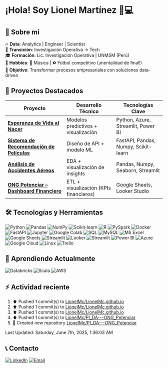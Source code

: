 # ¡Hola! Soy Lionel Martínez 👨💻


## 👤 Sobre mí

🔥 **Data**: Analytics | Engineer | Scientist  
🔁 **Transición**: Investigación Operativa → Tech  
🎓 **Formación**:  Lic. Investigación Operativa | UNMSM (Perú)  
🧩 **Hobbies**: 🎵 Música | ⚽ Fútbol competitivo (¡mentalidad de final!)  
🚀 **Objetivo**: Transformar procesos empresariales con soluciones data-driven  


## 🚀 Proyectos Destacados
| Proyecto | Desarrollo Técnico | Tecnologías Clave |  
|----------|--------------------|-------------------|  
| **[Esperanza de Vida al Nacer](https://github.com/LionelMc/PG_DE_DA_ML---Esperanza_Vida_Nacer)** | Modelos predictivos + visualización | Python, Azure, Streamlit, Power BI |  
| **[Sistema de Recomendación de Películas](https://github.com/LionelMc/PI_ML---Recomendacion_Peliculas)** | Diseño de API + modelo ML | FastAPI, Pandas, Numpy, Scikit-learn |  
| **[Análisis de Accidentes Aéreos](https://github.com/LionelMc/PI_DA---Accidentes_Aereos)** | EDA + visualización de insights | Pandas, Numpy, Seaborn, Streamlit |  
| **[ONG Potenciar – Dashboard Financiero](https://github.com/LionelMc/PI_DA---ONG_Potenciar)** | ETL + visualización (KPIs financieros) | Google Sheets, Looker Studio |  


## 🛠️ Tecnologías y Herramientas

![Python](https://img.shields.io/badge/Python-3776AB?logo=python&logoColor=white)
![Pandas](https://img.shields.io/badge/Pandas-150458?logo=pandas&logoColor=white)
![NumPy](https://img.shields.io/badge/NumPy-013243?logo=numpy&logoColor=white)
![Scikit-learn](https://img.shields.io/badge/Scikit_learn-F7931E?logo=scikitlearn&logoColor=white)
![R](https://img.shields.io/badge/R-276DC3?logo=r&logoColor=white)
![PySpark](https://img.shields.io/badge/Apache_Spark-E25A1C?logo=apachespark&logoColor=white)
![Docker](https://img.shields.io/badge/Docker-2496ED?logo=docker&logoColor=white)
![FastAPI](https://img.shields.io/badge/FastAPI-009688?logo=fastapi&logoColor=white)
![Jupyter](https://img.shields.io/badge/Jupyter-F37626?logo=jupyter&logoColor=white)
![Google Colab](https://img.shields.io/badge/Google_Colab-F9AB00?logo=googlecolab&logoColor=white)
![SQL](https://img.shields.io/badge/SQL-4479A1?logo=postgresql&logoColor=white)
![MySQL](https://img.shields.io/badge/MySQL-4479A1?logo=mysql&logoColor=white)
![MS Excel](https://img.shields.io/badge/MS_Excel-217346?logo=microsoftexcel&logoColor=white)
![Google Sheets](https://img.shields.io/badge/Google_Sheets-34A853?logo=googlesheets&logoColor=white)
![Streamlit](https://img.shields.io/badge/Streamlit-FF4B4B?logo=streamlit&logoColor=white)
![Looker](https://img.shields.io/badge/Looker-4285F4?logo=looker&logoColor=white)
![Streamlit](https://img.shields.io/badge/Streamlit-FF4B4B?logo=streamlit&logoColor=white)
![Power BI](https://img.shields.io/badge/Power_BI-F2C811?logo=powerbi&logoColor=black)
![Azure](https://img.shields.io/badge/Azure-0089D6?logo=microsoftazure&logoColor=white)
![Google Cloud](https://img.shields.io/badge/Google_Cloud-4285F4?logo=googlecloud&logoColor=white)
![Linux](https://img.shields.io/badge/Linux-FCC624?logo=linux&logoColor=black)
![Trello](https://img.shields.io/badge/Trello-0052CC?logo=trello&logoColor=white)


## 🌱 Aprendiendo Actualmente
![Databricks](https://img.shields.io/badge/Databricks-FF3621?logo=databricks&logoColor=white)
![Scala](https://img.shields.io/badge/Scala-DC322F?logo=scala&logoColor=white)
![AWS](https://img.shields.io/badge/AWS-232F3E?logo=amazonaws&logoColor=white)


## ⚡ Actividad reciente
<!--RECENT_ACTIVITY:start-->
1. ⬆️ Pushed 1 commit(s) to [LionelMc/LionelMc.github.io](https://github.com/LionelMc/LionelMc.github.io)<br>
2. ⬆️ Pushed 1 commit(s) to [LionelMc/LionelMc.github.io](https://github.com/LionelMc/LionelMc.github.io)<br>
3. ⬆️ Pushed 1 commit(s) to [LionelMc/LionelMc.github.io](https://github.com/LionelMc/LionelMc.github.io)<br>
4. ⬆️ Pushed 1 commit(s) to [LionelMc/PI_DA---ONG_Potenciar](https://github.com/LionelMc/PI_DA---ONG_Potenciar)<br>
5. 📔 Created new repository [LionelMc/PI_DA---ONG_Potenciar](https://github.com/LionelMc/PI_DA---ONG_Potenciar)<br>
<!--RECENT_ACTIVITY:end-->
<!--RECENT_ACTIVITY:last_update-->
Last Updated: Saturday, June 7th, 2025, 1:36:03 AM
<!--RECENT_ACTIVITY:last_update_end-->


## 📞 Contacto
[![LinkedIn](https://img.shields.io/badge/LinkedIn-0077B5?logo=linkedin&logoColor=white)](https://www.linkedin.com/in/lionel-martinez-chavez/)
[![Email](https://img.shields.io/badge/Email-D14836?logo=gmail&logoColor=white)](mailto:lio.data17@gmail.com)


<!--
**LionelMc/LionelMc** is a ✨ _special_ ✨ repository because its `README.md` (this file) appears on your GitHub profile.

Here are some ideas to get you started:

- 🔭 I’m currently working on ...
- 🌱 I’m currently learning ...
- 👯 I’m looking to collaborate on ...
- 🤔 I’m looking for help with ...
- 💬 Ask me about ...
- 📫 How to reach me: ...
- 😄 Pronouns: ...
- ⚡ Fun fact: ...
-->